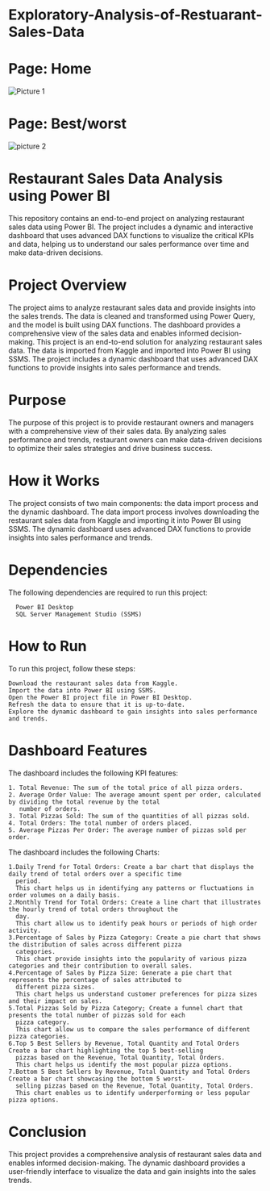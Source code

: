 # Exploratory-Analysis-of-Restuarant-Sales-Data

# Page: Home

![Picture 1](https://github.com/Monikasha1102/Exploratory-Analysis-of-Restuarant-Sales-Data/assets/173608236/dab98293-5a57-4373-ab5e-e73096e5b82d)

# Page: Best/worst 

![picture 2](https://github.com/Monikasha1102/Exploratory-Analysis-of-Restuarant-Sales-Data/assets/173608236/970f5857-4155-4f36-811e-5b6eb4265c66)


# Restaurant Sales Data Analysis using Power BI
  This repository contains an end-to-end project on analyzing restaurant sales data using Power BI. The project includes a 
  dynamic and interactive dashboard that uses advanced DAX functions to visualize the critical KPIs and data, helping us to 
  understand our sales performance over time and make data-driven decisions.

# Project Overview
The project aims to analyze restaurant sales data and provide insights into the sales trends. The data is cleaned and 
transformed using Power Query, and the model is built using DAX functions. The dashboard provides a comprehensive view of 
the sales data and enables informed decision-making.
This project is an end-to-end solution for analyzing restaurant sales data. The data is imported from Kaggle and imported 
into Power BI using SSMS. The project includes a dynamic dashboard that uses advanced DAX functions to provide insights into sales performance and trends.

# Purpose
The purpose of this project is to provide restaurant owners and managers with a comprehensive view of their sales data. By analyzing sales performance and trends, restaurant owners can make data-driven decisions to optimize their sales strategies and drive business success.

# How it Works
The project consists of two main components: the data import process and the dynamic dashboard. The data import process involves downloading the restaurant sales data from Kaggle and importing it into Power BI using SSMS. The dynamic dashboard uses advanced DAX functions to provide insights into sales performance and trends.

# Dependencies
  The following dependencies are required to run this project:
  
      Power BI Desktop
      SQL Server Management Studio (SSMS)

# How to Run
 To run this project, follow these steps:
 
    Download the restaurant sales data from Kaggle.
    Import the data into Power BI using SSMS.
    Open the Power BI project file in Power BI Desktop.
    Refresh the data to ensure that it is up-to-date.
    Explore the dynamic dashboard to gain insights into sales performance and trends.

# Dashboard Features
The dashboard includes the following KPI features:

    1. Total Revenue: The sum of the total price of all pizza orders.
    2. Average Order Value: The average amount spent per order, calculated by dividing the total revenue by the total 
       number of orders.
    3. Total Pizzas Sold: The sum of the quantities of all pizzas sold.
    4. Total Orders: The total number of orders placed.
    5. Average Pizzas Per Order: The average number of pizzas sold per order.
      
The dashboard includes the following Charts:

    1.Daily Trend for Total Orders: Create a bar chart that displays the daily trend of total orders over a specific time 
      period. 
      This chart helps us in identifying any patterns or fluctuations in order volumes on a daily basis. 
    2.Monthly Trend for Total Orders: Create a line chart that illustrates the hourly trend of total orders throughout the 
      day. 
      This chart allow us to identify peak hours or periods of high order activity. 
    3.Percentage of Sales by Pizza Category: Create a pie chart that shows the distribution of sales across different pizza 
      categories. 
      This chart provide insights into the popularity of various pizza categories and their contribution to overall sales.
    4.Percentage of Sales by Pizza Size: Generate a pie chart that represents the percentage of sales attributed to 
      different pizza sizes. 
      This chart helps us understand customer preferences for pizza sizes and their impact on sales. 
    5.Total Pizzas Sold by Pizza Category; Create a funnel chart that presents the total number of pizzas sold for each 
      pizza category. 
      This chart allow us to compare the sales performance of different pizza categories. 
    6.Top 5 Best Sellers by Revenue, Total Quantity and Total Orders Create a bar chart highlighting the top 5 best-selling 
      pizzas based on the Revenue, Total Quantity, Total Orders. 
      This chart helps us identify the most popular pizza options. 
    7.Bottom 5 Best Sellers by Revenue, Total Quantity and Total Orders Create a bar chart showcasing the bottom 5 worst- 
      selling pizzas based on the Revenue, Total Quantity, Total Orders. 
      This chart enables us to identify underperforming or less popular pizza options.

# Conclusion
This project provides a comprehensive analysis of restaurant sales data and enables informed decision-making. The dynamic dashboard provides a user-friendly interface to visualize the data and gain insights into the sales trends.
